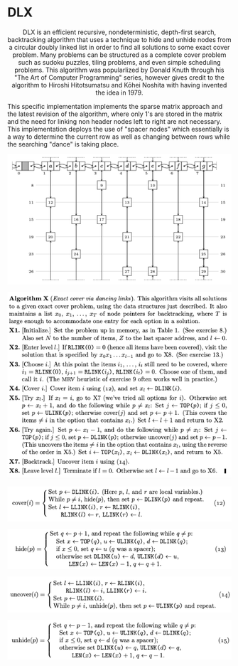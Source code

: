 # DLX

<p align="center">
DLX is an efficient recursive, nondeterministic, depth-first search, backtracking algorithm that uses a technique to hide and unhide nodes from a circular doubly linked list in order to find all solutions to some exact cover problem. Many problems can be structured as a complete cover problem such as sudoku puzzles, tiling problems, and even simple scheduling problems. This algorithm was popularlized by Donald Knuth through his "The Art of Computer Programming" series, however gives credit to the algorithm to Hiroshi Hitotsumatsu and Kōhei Noshita with having invented the idea in 1979.

This specific implementation implements the sparse matrix approach and the latest revision of the algorithm, where only 1's are stored in the matrix and the need for linking non header nodes left to right are not necessary. This implementation deploys the use of "spacer nodes" which essentially is a way to determine the current row as well as changing between rows while the searching "dance" is taking place.

</p>

<p align="center"> <img src="https://github.com/xTriixrx/DLX/blob/master/imgs/matrix-structure.png" /> </p>
<p align="center"> <img src="https://github.com/xTriixrx/DLX/blob/master/imgs/algorithmx-description.png" /> </p>
<p align="center"> <img src="https://github.com/xTriixrx/DLX/blob/master/imgs/cover-psuedocode.png" /> </p>
<p align="center"> <img src="https://github.com/xTriixrx/DLX/blob/master/imgs/hide-psuedocode.png" /> </p>
<p align="center"> <img src="https://github.com/xTriixrx/DLX/blob/master/imgs/uncover-psuedocode.png" /> </p>
<p align="center"> <img src="https://github.com/xTriixrx/DLX/blob/master/imgs/unhide-psuedocode.png" /> </p>

